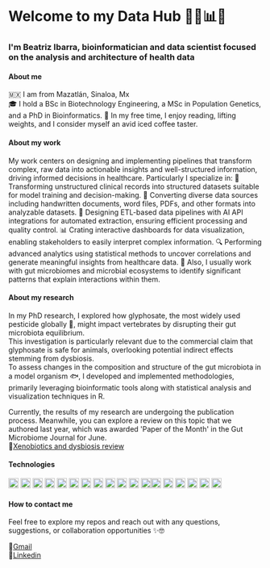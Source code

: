 # Welcome to my Data Hub 🖖🚀📊✨

### I'm Beatriz Ibarra, bioinformatician and data scientist focused on the analysis and architecture of health data 


#### About me
🇲🇽 I am from Mazatlán, Sinaloa, Mx  
🎓 I hold a BSc in Biotechnology Engineering, a MSc in Population Genetics, and a PhD in Bioinformatics.
🧋 In my free time, I enjoy reading, lifting weights, and I consider myself an avid iced coffee taster.

#### About my work
My work centers on designing and implementing pipelines that transform complex, raw data into actionable insights and well-structured information, driving informed decisions in healthcare. Particularly I specialize in:
            🏥 Transforming unstructured clinical records into structured datasets suitable for model training and decision-making.
            📄 Converting diverse data sources including handwritten documents, word files, PDFs, and other formats into analyzable datasets.
            🔧 Designing ETL-based data pipelines with AI API integrations for automated extraction, ensuring efficient processing and quality control.
            📊 Crating interactive dashboards for data visualization, enabling stakeholders to easily interpret complex information.
            🔍 Performing advanced analytics using statistical methods to uncover correlations and generate meaningful insights from healthcare data.
            🧬 Also, I usually work with gut microbiomes and microbial ecosystems to identify significant patterns that explain interactions within them.  

#### About my research
In my PhD research, I explored how glyphosate, the most widely used pesticide globally 🌱, might impact vertebrates by disrupting their gut microbiota equilibrium.  
This investigation is particularly relevant due to the commercial claim that glyphosate is safe for animals, overlooking potential indirect effects stemming from dysbiosis.  
To assess changes in the composition and structure of the gut microbiota in a model organism 🐟, I developed and implemented methodologies, primarily leveraging bioinformatic tools along with statistical analysis and visualization techniques in R.  

Currently, the results of my research are undergoing the publication process. Meanwhile, you can explore a review on this topic that we authored last year, which was awarded 'Paper of the Month' in the Gut Microbiome Journal for June.  
📍[Xenobiotics and dysbiosis review](https://www.cambridge.org/core/journals/gut-microbiome/article/microbial-gut-dysbiosis-induced-by-xenobiotics-in-model-organisms-and-the-relevance-of-experimental-criteria-a-minireview/6FE5B5B363A881BC9CD74AD59475B297)

#### Technologies
<img src="https://cdn.jsdelivr.net/gh/devicons/devicon@latest/icons/python/python-original.svg" width="20" height="20" > <img
src="https://cdn.jsdelivr.net/gh/devicons/devicon@latest/icons/rstudio/rstudio-original.svg" width="20" height="20" > <img src="https://cdn.jsdelivr.net/gh/devicons/devicon@latest/icons/googlecolab/googlecolab-original.svg" width="20" height="20" > <img src="https://cdn.jsdelivr.net/gh/devicons/devicon@latest/icons/vscode/vscode-original.svg" width="20" height="20" > <img src="https://cdn.jsdelivr.net/gh/devicons/devicon@latest/icons/jupyter/jupyter-original-wordmark.svg" width="20" height="20" > <img src="https://cdn.jsdelivr.net/gh/devicons/devicon@latest/icons/googlecloud/googlecloud-original.svg" width="20" height="20"> <img src="https://cdn.jsdelivr.net/gh/devicons/devicon@latest/icons/docker/docker-plain-wordmark.svg" width="20" height="20" > <img src="https://cdn.jsdelivr.net/gh/devicons/devicon@latest/icons/postgresql/postgresql-plain.svg" width="20" height="20" > <img src="https://cdn.jsdelivr.net/npm/simple-icons@v11/icons/openai.svg" width="20" height="20"> <img src="https://cdn.jsdelivr.net/npm/simple-icons@v11/icons/googlebigquery.svg" width="20" height="20"> <img src="https://cdn.jsdelivr.net/npm/simple-icons@v11/icons/looker.svg" width="20" height="20"> <img src="https://cdn.jsdelivr.net/gh/devicons/devicon@latest/icons/anaconda/anaconda-original.svg" width="20" height="20" ><img src="https://cdn.jsdelivr.net/gh/devicons/devicon@latest/icons/scikitlearn/scikitlearn-original.svg" width="20" height="20" > <img src="https://cdn.jsdelivr.net/gh/devicons/devicon@latest/icons/streamlit/streamlit-original.svg" width="20" height="20" > <img src="https://cdn.jsdelivr.net/gh/devicons/devicon@latest/icons/pandas/pandas-original-wordmark.svg" width="20" height="20" > <img src="https://cdn.jsdelivr.net/gh/devicons/devicon@latest/icons/numpy/numpy-original-wordmark.svg" width="20" height="20" > <img src="https://cdn.jsdelivr.net/gh/devicons/devicon@latest/icons/matplotlib/matplotlib-plain.svg" width="20" height="20" > <img src="https://cdn.jsdelivr.net/gh/devicons/devicon@latest/icons/slack/slack-original.svg" width="20" height="20">
          
#### How to contact me

Feel free to explore my repos and reach out with any questions, suggestions, or collaboration opportunities ✨🤓  

📩[Gmail](beatrizibrm@gmail.com)  
👥[Linkedin](https://www.linkedin.com/in/beatrizibarra-biotechnology/)
          
          



